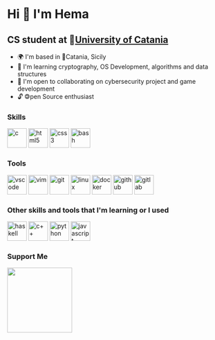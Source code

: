 Hi 👋 I'm Hema
===============================

CS student at 🐘[University of Catania](https://www.unict.it/)
----------

* 🌍  I'm based in 🌋Catania, Sicily
* 🧠  I'm learning cryptography, OS Development, algorithms and data structures  
* 🤝  I'm open to collaborating on cybersecurity project and game development
* 🔓  🄯pen Source enthusiast

### Skills
<p align="left"> 
<img src="https://cdn.jsdelivr.net/gh/devicons/devicon/icons/c/c-original.svg" alt="c" width="45" height="45"/>
<img src="https://cdn.jsdelivr.net/gh/devicons/devicon/icons/html5/html5-original.svg" alt="html5" width="45" height="45"/>
<img src="https://cdn.jsdelivr.net/gh/devicons/devicon/icons/css3/css3-original.svg" alt="css3" width="45" height="45"/>
<img src="https://cdn.jsdelivr.net/gh/devicons/devicon/icons/bash/bash-original.svg" alt="bash" width="45" height="45"/>
</a></p>

### Tools 
<p align="left">
<img src="https://cdn.jsdelivr.net/gh/devicons/devicon/icons/vscode/vscode-original.svg" alt="vscode" width="45" height="45"/>
<img src="https://cdn.jsdelivr.net/gh/devicons/devicon/icons/vim/vim-original.svg" alt="vim" width="45" height="45"/>
<img src="https://cdn.jsdelivr.net/gh/devicons/devicon/icons/git/git-original.svg" alt="git" width="45" height="45"/>
<img src="https://cdn.jsdelivr.net/gh/devicons/devicon/icons/linux/linux-original.svg" alt="linux" width="45" height="45"/>
<img src="https://cdn.jsdelivr.net/gh/devicons/devicon/icons/docker/docker-original.svg" alt="docker" width="45" height="45"/>
<img src="https://cdn.jsdelivr.net/gh/devicons/devicon/icons/github/github-original.svg" alt="github" width="45" height="45"/>
<img src="https://cdn.jsdelivr.net/gh/devicons/devicon/icons/gitlab/gitlab-original.svg" alt="gitlab" width="45" height="45"/>
</a></p>

### Other skills and tools that I'm learning or I used
<p align="left">
<img src="https://cdn.jsdelivr.net/gh/devicons/devicon/icons/haskell/haskell-original.svg" alt="haskell" width="45" height="45"/>
<img src="https://cdn.jsdelivr.net/gh/devicons/devicon/icons/cplusplus/cplusplus-original.svg" alt="c++" width="45" height="45"/>
<img src="https://cdn.jsdelivr.net/gh/devicons/devicon/icons/python/python-original.svg" alt="python" width="45" height="45"/>
<img src="https://cdn.jsdelivr.net/gh/devicons/devicon/icons/javascript/javascript-original.svg" alt="javascript" width="45" height="45"/>
</a></p>

### Support Me
<a href="https://www.ko-fi.com/ema"><img src="https://storage.ko-fi.com/cdn/kofi2.png?v=3" width="150"/></a></li>



